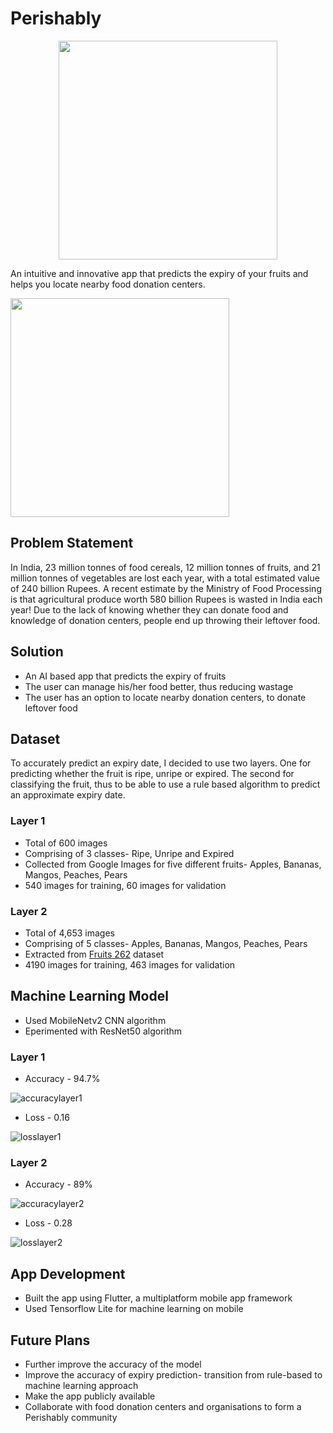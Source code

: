 # Perishably
<div style="text-align: center"><img src="https://user-images.githubusercontent.com/83014418/159121420-d75f4466-1b0d-48c5-b778-eb0e3a7db8b9.png" width="350"></div>

An intuitive and innovative app that predicts the expiry of your fruits and helps you locate nearby food donation centers. 

<img src="https://user-images.githubusercontent.com/83014418/159127173-cae0aef6-4c8e-4f82-84ef-ab84d8119b2e.png" width="350">

## Problem Statement

In India, 23 million tonnes of food cereals, 12 million tonnes of fruits, and 21 million tonnes of vegetables are lost each year, with a total estimated value of 240 billion Rupees. A recent estimate by the Ministry of Food Processing is that agricultural produce worth 580 billion Rupees is wasted in India each year! Due to the lack of knowing whether they can donate food and knowledge of donation centers, people end up throwing their leftover food. 

## Solution

- An AI based app that predicts the expiry of fruits
- The user can manage his/her food better, thus reducing wastage
- The user has an option to locate nearby donation centers, to donate leftover food

## Dataset

To accurately predict an expiry date, I decided to use two layers. One for predicting whether the fruit is ripe, unripe or expired. The second for classifying the fruit, thus to be able to use a rule based algorithm to predict an approximate expiry date. 

### Layer 1

- Total of 600 images
- Comprising of 3 classes- Ripe, Unripe and Expired
- Collected from Google Images for five different fruits- Apples, Bananas, Mangos, Peaches, Pears
- 540 images for training, 60 images for validation

### Layer 2

- Total of 4,653 images
- Comprising of 5 classes- Apples, Bananas, Mangos, Peaches, Pears
- Extracted from [Fruits 262](https://www.kaggle.com/datasets/aelchimminut/fruits262) dataset
- 4190 images for training, 463 images for validation

## Machine Learning Model

- Used MobileNetv2 CNN algorithm
- Eperimented with ResNet50 algorithm

### Layer 1

- Accuracy - 94.7%

![accuracylayer1](https://user-images.githubusercontent.com/83014418/159122116-fb7d543c-7e50-44d3-a947-911c91a08a0f.png)

- Loss - 0.16

![losslayer1](https://user-images.githubusercontent.com/83014418/159122122-ea905083-37aa-431b-b91a-ab40e3d1a390.png)

### Layer 2

- Accuracy - 89%

![accuracylayer2](https://user-images.githubusercontent.com/83014418/159122190-490ff95f-585d-4575-b169-067fce1f88aa.png)

- Loss - 0.28

![losslayer2](https://user-images.githubusercontent.com/83014418/159122199-0becdeb6-9fb1-46ec-bc58-f8764eaf7c1c.png)

## App Development

- Built the app using Flutter, a multiplatform mobile app framework
- Used Tensorflow Lite for machine learning on mobile

## Future Plans
- Further improve the accuracy of the model
- Improve the accuracy of expiry prediction- transition from rule-based to machine learning approach
- Make the app publicly available
- Collaborate with food donation centers and organisations to form a Perishably community
